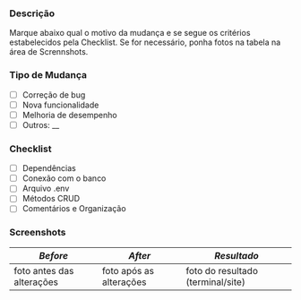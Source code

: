 ### Descrição 
Marque abaixo qual o motivo da mudança e se segue os critérios estabelecidos pela Checklist. Se for necessário, ponha fotos na tabela na área de Scrennshots.

### Tipo de Mudança
 - [ ] Correção de bug
 - [ ] Nova funcionalidade
 - [ ] Melhoria de desempenho
 - [ ] Outros: __

### Checklist
- [ ] Dependências 
- [ ] Conexão com o banco 
- [ ] Arquivo .env
- [ ] Métodos CRUD
- [ ] Comentários e Organização

### Screenshots

| *Before* | *After* | *Resultado* |
|----------|---------|-------------|
| foto antes das alterações | foto após as alterações | foto do resultado (terminal/site) |
